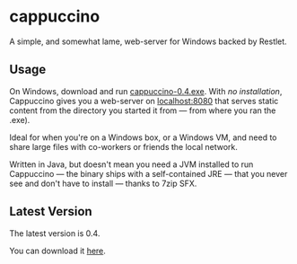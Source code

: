 # cappuccino

A simple, and somewhat lame, web-server for Windows backed by Restlet.

## Usage

On Windows, download and run <a href="http://markkolich.github.com/downloads/cappuccino/0.4/cappuccino-0.4.exe">cappuccino-0.4.exe</a>. With *no installation*, Cappuccino gives you a web-server on <a href="http://localhost:8080">localhost:8080</a> that serves static content from the directory you started it from &mdash; from where you ran the .exe).

Ideal for when you're on a Windows box, or a Windows VM, and need to share large files with co-workers or friends the local network.

Written in Java, but doesn't mean you need a JVM installed to run Cappuccino &mdash; the binary ships with a self-contained JRE &mdash; that you never see and don't have to install &mdash; thanks to 7zip SFX.

## Latest Version

The latest version is 0.4.

You can download it <a href="http://markkolich.github.com/downloads/cappuccino/0.4/cappuccino-0.4.exe">here</a>.
